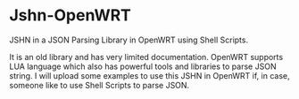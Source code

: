# Jshn-OpenWRT
JSHN in a JSON Parsing Library in OpenWRT using Shell Scripts.

It is an old library and has very limited documentation. OpenWRT supports LUA language which also has powerful tools and libraries to parse JSON string. 
I will upload some examples to use this JSHN in OpenWRT if, in case, someone like to use Shell Scripts to parse JSON.
